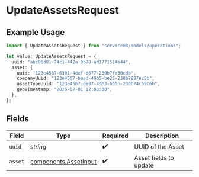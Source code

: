 # UpdateAssetsRequest

## Example Usage

```typescript
import { UpdateAssetsRequest } from "servicem8/models/operations";

let value: UpdateAssetsRequest = {
  uuid: "abc96d81-74c1-442a-8b78-ad1771514a44",
  asset: {
    uuid: "123e4567-6301-4def-b677-230b7fe30cdb",
    companyUuid: "123e4567-baed-49b5-be25-230b7887ec9b",
    assetTypeUuid: "123e4567-de87-4363-b55b-230b74c69c6b",
    geoTimestamp: "2025-07-01 12:00:00",
  },
};
```

## Fields

| Field                                                          | Type                                                           | Required                                                       | Description                                                    |
| -------------------------------------------------------------- | -------------------------------------------------------------- | -------------------------------------------------------------- | -------------------------------------------------------------- |
| `uuid`                                                         | *string*                                                       | :heavy_check_mark:                                             | UUID of the Asset                                              |
| `asset`                                                        | [components.AssetInput](../../models/components/assetinput.md) | :heavy_check_mark:                                             | Asset fields to update                                         |